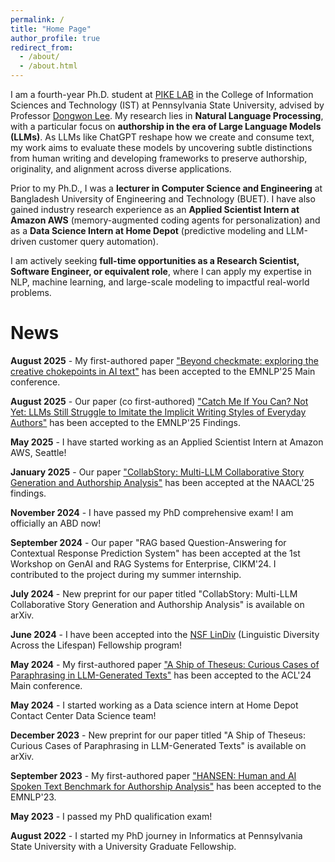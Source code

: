 ```yaml
---
permalink: /
title: "Home Page"
author_profile: true
redirect_from: 
  - /about/
  - /about.html
---
```


I am a fourth-year Ph.D. student at [PIKE LAB](https://pike.psu.edu/) in the College of Information Sciences and Technology (IST) at Pennsylvania State University, advised by Professor [Dongwon Lee](https://faculty.ist.psu.edu/dlee/). My research lies in **Natural Language Processing**, with a particular focus on **authorship in the era of Large Language Models (LLMs)**. As LLMs like ChatGPT reshape how we create and consume text, my work aims to evaluate these models by uncovering subtle distinctions from human writing and developing frameworks to preserve authorship, originality, and alignment across diverse applications.  

Prior to my Ph.D., I was a **lecturer in Computer Science and Engineering** at Bangladesh University of Engineering and Technology (BUET). I have also gained industry research experience as an **Applied Scientist Intern at Amazon AWS** (memory-augmented coding agents for personalization) and as a **Data Science Intern at Home Depot** (predictive modeling and LLM-driven customer query automation).  

I am actively seeking **full-time opportunities as a Research Scientist, Software Engineer, or equivalent role**, where I can apply my expertise in NLP, machine learning, and large-scale modeling to impactful real-world problems.  


News
======
**August 2025** - My first-authored paper ["Beyond checkmate: exploring the creative chokepoints in AI text"](https://arxiv.org/abs/2501.19301) has been accepted to the EMNLP'25 Main conference.

**August 2025** - Our paper (co first-authored) ["Catch Me If You Can? Not Yet: LLMs Still Struggle to Imitate the Implicit Writing Styles of Everyday Authors"](https://arxiv.org/abs/2509.14543) has been accepted to the EMNLP'25 Findings.

**May 2025** - I have started working as an Applied Scientist Intern at Amazon AWS, Seattle!

**January 2025** - Our paper ["CollabStory: Multi-LLM Collaborative Story Generation and Authorship Analysis"](https://aclanthology.org/2025.findings-naacl.203/) has been accepted at the NAACL'25 findings.

**November 2024** - I have passed my PhD comprehensive exam! I am officially an ABD now!

**September 2024** - Our paper "RAG based Question-Answering for Contextual Response Prediction System" has been accepted at the 1st Workshop on GenAI and RAG Systems for Enterprise, CIKM'24. I contributed to the project during my summer internship.

**July 2024** - New preprint for our paper titled "CollabStory: Multi-LLM Collaborative Story Generation and Authorship Analysis" is available on arXiv.

**June 2024** - I have been accepted into the [NSF LinDiv](https://lindiv.la.psu.edu/) (Linguistic Diversity Across the Lifespan) Fellowship program!

**May 2024** - My first-authored paper ["A Ship of Theseus: Curious Cases of Paraphrasing in LLM-Generated Texts"](https://aclanthology.org/2024.acl-long.357/) has been accepted to the ACL'24 Main conference.

**May 2024** - I started working as a Data science intern at Home Depot Contact Center Data Science team!

**December 2023** - New preprint for our paper titled "A Ship of Theseus: Curious Cases of Paraphrasing in LLM-Generated Texts" is available on arXiv.

**September 2023** - My first-authored paper ["HANSEN: Human and AI Spoken Text Benchmark for Authorship Analysis"](https://aclanthology.org/2023.findings-emnlp.916/) has been accepted to the EMNLP'23.

**May 2023** - I passed my PhD qualification exam!

**August 2022** - I started my PhD journey in Informatics at Pennsylvania State University with a University Graduate Fellowship.
